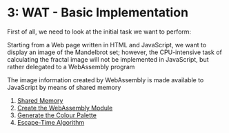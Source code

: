 # 3: WAT - Basic Implementation

First of all, we need to look at the initial task we want to perform:

Starting from a Web page written in HTML and JavaScript, we want to display an image of the Mandelbrot set; however, the CPU-intensive task of calculating the fractal image will not be implemented in JavaScript, but rather delegated to a WebAssembly program

The image information created by WebAssembly is made available to JavaScript by means of shared memory

1. [Shared Memory](./01/README.md)
1. [Create the WebAssembly Module](./02/README.md)
1. [Generate the Colour Palette](./03/README.md)
1. [Escape-Time Algorithm](./04/README.md)
